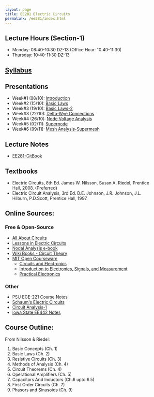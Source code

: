 ```yaml
---
layout: page
title: EE281 Electric Circuits
permalink: /ee281/index.html
---
```


## Lecture Hours (Section-1)
- Monday: 08:40-10:30 DZ-13 (Office Hour: 10:40-11:30)
- Thursday: 10:40-11:30 DZ-13

## [Syllabus](/files/EE281_syllabus_fall14_ozan.pdf)

## Presentations

- Week#1 (08/10): [Introduction](/presentations/ee281_intro.html)
- Week#2 (15/10): [Basic Laws](/presentations/ee281_basic_laws.html)
- Week#3 (19/10): [Basic Laws-2](/presentations/ee281_basic_laws2.html)
- Week#3 (22/10): [Delta-Wye Connections](/presentations/ee281_delta_wye.html)
- Week#4 (26/10): [Node Voltage Analysis](/presentations/ee281_nodal_analysis.html)
- Week#5 (02/11): [Supernode](/presentations/ee281_supernode.html)
- Week#6 (09/11): [Mesh Analysis-Supermesh](/presentations/ee281_supermesh.html)

## Lecture Notes
- [EE281-GitBook](http://ozank.gitbooks.io/ee281/)

<!--
##Homeworks - Exercises
- [HMW#1](/files/ee281_hw1.pdf) - [Solutions](/files/ee281_hw1_solutions.pdf)
- [Node Voltage Exercise Solutions](/files/ee281_ex1.pdf)
- [Midterm1](/files/ee281_MT1_F2014.pdf)
- [Midterm2](/files/ee281_MT2_F2014.pdf)
-->

## Textbooks
- Electric Circuits, 8th Ed. James W. Nilsson, Susan A. Riedel, Prentice Hall, 2008. (Preferred)
- Electric Circuit Analysis, 3rd Ed. D.E. Johnson, J.R. Johnson, J.L. Hilburn, P.D.Scott, Prentice Hall, 1997.

## Online Sources:

### Free & Open-Source
- [All About Circuits](http://www.allaboutcircuits.com/vol_1/)
- [Lessons in Electric Circuits](http://www.faqs.org/docs/electric/)
- [Nodal Analysis e-book](http://www.solved-problems.com/download/NodalAnalysis.pdf)
- [Wiki Books - Circuit Theory](http://www.faqs.org/docs/electric/)
- [MIT Open Courseware](http://ocw.mit.edu/index.htm)
  - [Circuits and Electronics](http://ocw.mit.edu/courses/electrical-engineering-and-computer-science/6-002-circuits-and-electronics-spring-2007/index.htm)
  - [Introduction to Electronics, Signals, and Measurement](http://ocw.mit.edu/courses/electrical-engineering-and-computer-science/6-071j-introduction-to-electronics-signals-and-measurement-spring-2006/index.htm)
  - [Practical Electronics](http://ocw.mit.edu/courses/special-programs/sp-764-practical-electronics-fall-2004/)

### Other
- [PSU ECE-221 Course Notes](http://web.cecs.pdx.edu/~ece2xx/ECE221/Lectures/)
- [Schaum's Electric Circuits](http://accessengineeringlibrary.com/browse/schaums-outline-of-electric-circuits-sixth-edition)
- [Circuit Analysis-1](http://www.ece.ubc.ca/~shahriar/eece251.html)
- [Iowa State EE442 Notes](http://home.eng.iastate.edu/~gamari/EE442_F12/Tuttle_EE442/)

## Course Outline:
From Nilsson & Riedel:

1. Basic Concepts (Ch. 1)
2. Basic Laws (Ch. 2)
3. Resistive Circuits (Ch. 3)
4. Methods of Analysis (Ch. 4)
5. Circuit Theorems (Ch. 4)
6. Operational Amplifiers (Ch. 5)
7. Capacitors And Inductors (Ch.6 upto 6.5)
8. First Order Circuits (Ch. 7)
9. Phasors and Sinusoids (Ch. 9)

